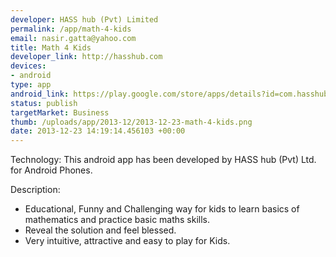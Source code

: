 ```yaml
--- 
developer: HASS hub (Pvt) Limited
permalink: /app/math-4-kids
email: nasir.gatta@yahoo.com
title: Math 4 Kids
developer_link: http://hasshub.com
devices: 
- android
type: app
android_link: https://play.google.com/store/apps/details?id=com.hasshub.mathsmaster
status: publish
targetMarket: Business
thumb: /uploads/app/2013-12/2013-12-23-math-4-kids.png
date: 2013-12-23 14:19:14.456103 +00:00
---
```


Technology:
This android app has been developed by HASS hub (Pvt) Ltd. for Android Phones.

Description:
* Educational, Funny and Challenging way for kids to learn basics of mathematics and practice basic maths skills.
* Reveal the solution and feel blessed.
* Very intuitive, attractive and easy to play for Kids.
